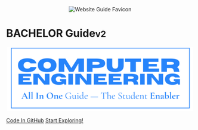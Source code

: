 <br>
<br>

<p align="center">
  <img src="images/Iconcover.png" width="120" height="120" alt="Website Guide Favicon"/>
</p>

# BACHELOR Guide<small>v2</small>


 <p align="center">
  <img src="assets/logo-fit.png" width="500px" alt="Website Guide Main Logo"/>
</p>

<!--h1 style="font-weight: 400;font-size: 16px;">The website has been viewed <b><span id="visits"></span> times</b>.</!--h1-->


[Code In GitHub](https://github.com/Y4HYA4/TheRealBachelorsDocs/)
[Start Exploring!](README.md)






